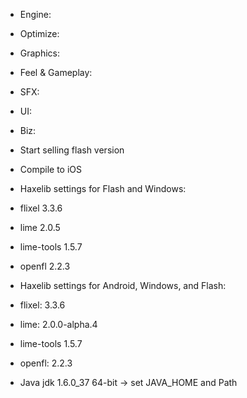 * Engine:

* Optimize:

* Graphics:

* Feel & Gameplay:

* SFX:

* UI:

* Biz:
 * Start selling flash version
 * Compile to iOS

* Haxelib settings for Flash and Windows:
 * flixel 3.3.6
 * lime 2.0.5
 * lime-tools 1.5.7
 * openfl 2.2.3

* Haxelib settings for Android, Windows, and Flash:
* flixel: 3.3.6
* lime: 2.0.0-alpha.4
* lime-tools 1.5.7
* openfl: 2.2.3
* Java jdk 1.6.0_37 64-bit -> set JAVA_HOME and Path